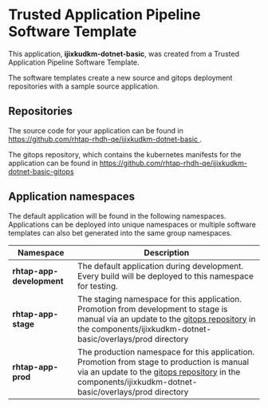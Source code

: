 # Trusted Application Pipeline Software Template

This application, **ijixkudkm-dotnet-basic**, was created from a Trusted Application Pipeline Software Template.

The software templates create a new source and gitops deployment repositories with a sample source application. 

## Repositories

The source code for your application can be found in [https://github.com/rhtap-rhdh-qe/ijixkudkm-dotnet-basic ](https://github.com/rhtap-rhdh-qe/ijixkudkm-dotnet-basic ).
 
The gitops repository, which contains the kubernetes manifests for the application can be found in 
[https://github.com/rhtap-rhdh-qe/ijixkudkm-dotnet-basic-gitops ](https://github.com/rhtap-rhdh-qe/ijixkudkm-dotnet-basic-gitops ) 

## Application namespaces 

The default application will be found in the following namespaces. Applications can be deployed into unique namespaces or multiple software templates can also bet generated into the same group namespaces.  

|  Namespace   |  Description   |  
| -------- | -------- |   
| **rhtap-app-development** | The default application during development. Every build will be deployed to this namespace for testing. | 
| **rhtap-app-stage** | The staging namespace for this application. Promotion from development to stage is manual via an update to the [gitops repository](https://github.com/rhtap-rhdh-qe/ijixkudkm-dotnet-basic-gitops ) in the components/ijixkudkm-dotnet-basic/overlays/prod directory |  
| **rhtap-app-prod** | The production namespace for this application. Promotion from stage to production is manual via an update to the [gitops repository](https://github.com/rhtap-rhdh-qe/ijixkudkm-dotnet-basic-gitops ) in the components/ijixkudkm-dotnet-basic/overlays/prod directory | 
